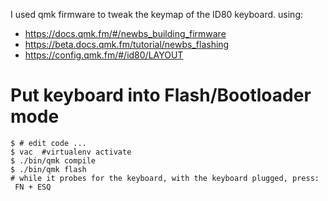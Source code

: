 I used qmk firmware to tweak the keymap of the ID80 keyboard.
using:
- https://docs.qmk.fm/#/newbs_building_firmware
- https://beta.docs.qmk.fm/tutorial/newbs_flashing
- https://config.qmk.fm/#/id80/LAYOUT

# Put keyboard into Flash/Bootloader mode
```
$ # edit code ...
$ vac  #virtualenv activate
$ ./bin/qmk compile
$ ./bin/qmk flash
# while it probes for the keyboard, with the keyboard plugged, press:
 FN + ESQ
```

